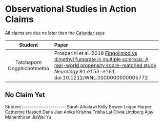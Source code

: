 # Observational Studies in Action Claims

All claims are due no later than the [Calendar](https://thomaselove.github.io/500-2025/calendar.html) says.

Student | Paper
:---------------------: | :----------------------------------------------------------------------------------------------------
Tatchaporn Ongphichetmetha | Prosperini et al. 2018 [Fingolimod vs dimethyl fumarate in multiple sclerosis: A real-world propensity score-matched study](pdfs/Prosperini_2018.pdf) *Neurology* 91:e153-e161. doi:10.1212/WNL.0000000000005772

## No Claim Yet

Student
:---------------------: 
Sarah Albalawi
Kelly Bowen
Logan Harper
Catherine Hassett
Dana Jian
Anika Krishna
Trisha Lal
Olivia Lindberg
Ajay Mahenthiran
JiaWei Yu
